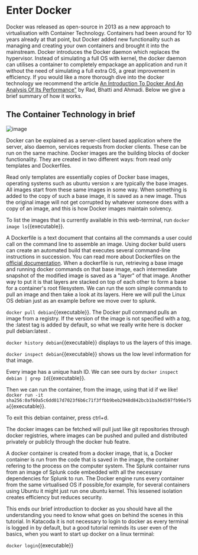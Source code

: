 
# Enter Docker

Docker was released as open-source in 2013 as a new approach to virtualisation with Container Technology. Containers had been around for 10 years already at that point, but Docker added new functionality such as managing and creating your own containers and brought it into the mainstream. Docker introduces the Docker daemon which replaces the hypervisor. Instead of simulating a full OS with kernel, the docker daemon can utilises a container to completely empackage an application and run it without the need of simulating a full extra OS, a great improvement in efficiency. If you would like a more thorough dive into the docker technology we recommend the article [An Introduction To Docker And An Analysis Of Its Performance"](https://scholar.googleusercontent.com/scholar?q=cache:PoPiiRcdcjcJ:scholar.google.com/++An+Introduction+To+Docker+And+An+Analysis+Of+Its+Performance&hl=en&as_sdt=0,5) by Rad, Bhatti and Ahmadi. Below we give a brief summary of how it works.

## The Container Technology in brief

![image](https://user-images.githubusercontent.com/62335201/116404265-c579fc00-a82e-11eb-9a24-9ba227a58a9c.png)


Docker can be explained as a server-client based application where the server, also daemon, services requests from docker clients. These can be run on the same machine.
Docker images are the building blocks of docker functionality. They are created in two different ways: from read only templates and Dockerfiles. 

Read only templates are essentially copies of Docker base images, operating systems such as ubuntu version x are typically the base images. All images start from these same images in some way. When something is added to the copy of such a base image, it is saved as a new image. Thus the original image will not get corrupted by whatever someone does with a copy of an image, and this is how Docker images maintain solvency. 

To list the images that is currently available in this web-terminal, run `docker image ls`{{executable}}.

A Dockerfile is a text document that contains all the commands a user could call on the command line to assemble an image. Using docker build users can create an automated build that executes several command-line instructions in succession. You can read more about Dockerfiles on the [official documentation](https://docs.docker.com/engine/reference/builder/#:~:text=A%20Dockerfile%20is%20a%20text,command%2Dline%20instructions%20in%20succession). When a dockerfile is run, retrieving a base image and running docker commands on that base image, each intermediate snapshot of the modified image is saved as a "layer" of that image. Another way to put it is that layers are stacked on top of each other to form a base for a container's root filesystem. We can run the som simple commands to pull an image and then take a look at its layers. Here we will pull the Linux OS debian just as an example before we move over to splunk.

`docker pull debian`{{executable}}. The Docker pull command pulls an image from a registry. If the version of the image is not specified with a *tag*, the :latest tag is added by default, so what we really write here is docker pull debian:latest . 

`docker history debian`{{executable}} displays to us the layers of this image.

`docker inspect debian`{{executable}} shows us the low level information for that image. 

Every image has a unique hash ID. We can see ours by `docker inspect debian | grep Id`{{executable}}. 

Then we can run the container, from the image, using that id if we like!  `docker run -it sha256:0af60a5c6dd017d7023f6b6c71f3ffbb9beb2948d842bcb1ba36d597fb96e75a`{{executable}}.

To exit this debian container, press ctrl+d.

The docker images can be fetched will pull just like git repositories through docker registries, where images can be pushed and pulled and distributed privately or publicly through the docker hub featre.

A docker container is created from a docker image, that is, a Docker container is run from the code that is saved in the image, the container refering to the process on the computer system.  The Splunk container runs from an image of Splunk code embedded with all the necessary dependencies for Splunk to run. The Docker engine runs every container from the same virtualised OS if possible,for example, for several containers using Ubuntu it might just run one ubuntu kernel. This lessened isolation creates efficiency but reduces security. 

This ends our brief introduction to docker as you should have all the understanding you need to know what goes on behind the scenes in this tutorial. In Katacoda it is not necessary to login to docker as every terminal is logged in by default, but a good tutorial reminds its user even of the basics, when you want to start up docker on a linux terminal:

`docker login`{{executable}}
